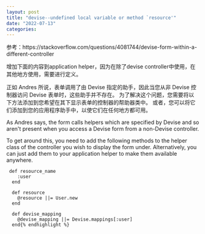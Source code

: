```yaml
---
layout: post
title: "devise--undefined local variable or method `resource'"
date: "2022-07-13"
categories: 
---
```

<p>参考：https://stackoverflow.com/questions/4081744/devise-form-within-a-different-controller</p>

<p>增加下面的内容到application helper，因为在除了devise controller中使用，在其他地方使用，需要进行定义。</p>

<p>正如 Andres 所说，表单调用了由 Devise 指定的助手，因此当您从非 Devise 控制器访问 Devise 表单时，这些助手并不存在。 为了解决这个问题，您需要将以下方法添加到您希望在其下显示表单的控制器的帮助器类中。 或者，您可以将它们添加到您的应用程序助手中，以使它们在任何地方都可用。</p>

<p>As Andres says, the form calls helpers which are specified by Devise and so aren&#39;t present when you access a Devise form from a non-Devise controller.</p>

<p>To get around this, you need to add the following methods to the helper class of the controller you wish to display the form under. Alternatively, you can just add them to your application helper to make them available anywhere.</p>

<pre class="lang-rb s-code-block">
<code class="hljs language-ruby"> <span class="hljs-keyword">def</span> <span class="hljs-title function_">resource_name</span>
    <span class="hljs-symbol">:user</span>
  <span class="hljs-keyword">end</span>

  <span class="hljs-keyword">def</span> <span class="hljs-title function_">resource</span>
    <span class="hljs-variable">@resource</span> ||= User.new
  <span class="hljs-keyword">end</span>

  <span class="hljs-keyword">def</span> <span class="hljs-title function_">devise_mapping</span>
    <span class="hljs-variable">@devise_mapping</span> ||= Devise.mappings[<span class="hljs-symbol">:user</span>]
  <span class="hljs-keyword">end</span>{% endhighlight %}

